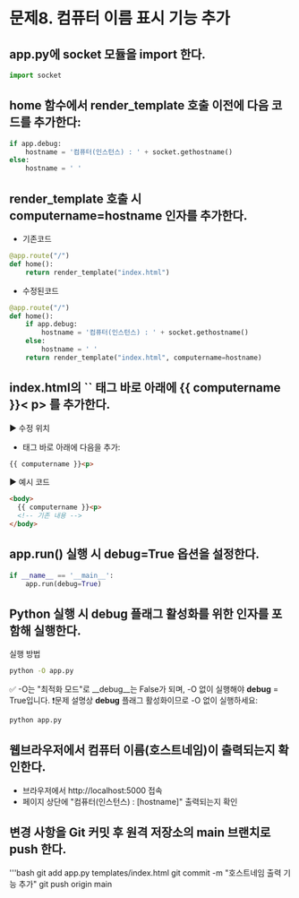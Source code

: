 # 문제8. 컴퓨터 이름 표시 기능 추가

## app.py에 socket 모듈을 import 한다.

```python
import socket
```

## home 함수에서 render_template 호출 이전에 다음 코드를 추가한다:

```python
if app.debug:
    hostname = '컴퓨터(인스턴스) : ' + socket.gethostname()
else:
    hostname = ' '
```

## render_template 호출 시 computername=hostname 인자를 추가한다.
* 기존코드
```python
@app.route("/")
def home():
    return render_template("index.html")
```

* 수정된코드
```python 호출되는 index.html에 computername을 전달한다.
@app.route("/")
def home():
    if app.debug:
        hostname = '컴퓨터(인스턴스) : ' + socket.gethostname()
    else:
        hostname = ' '
    return render_template("index.html", computername=hostname)
```

## index.html의 `` 태그 바로 아래에 {{ computername }}< p> 를 추가한다.
▶ 수정 위치
* <body> 태그 바로 아래에 다음을 추가:
```html
{{ computername }}<p>
```

▶ 예시 코드
```html
<body>
  {{ computername }}<p>
  <!-- 기존 내용 -->
</body>
```

## app.run() 실행 시 debug=True 옵션을 설정한다.
```python
if __name__ == '__main__':
    app.run(debug=True)
```

## Python 실행 시 __debug__ 플래그 활성화를 위한 인자를 포함해 실행한다.
 실행 방법
```bash
python -O app.py
```
✅ -O는 "최적화 모드"로 __debug__는 False가 되며, -O 없이 실행해야 __debug__ = True입니다.
❗문제 설명상 __debug__ 플래그 활성화이므로 -O 없이 실행하세요:

```bash
python app.py
```

## 웹브라우저에서 컴퓨터 이름(호스트네임)이 출력되는지 확인한다.
* 브라우저에서 http://localhost:5000 접속
* 페이지 상단에 "컴퓨터(인스턴스) : [hostname]" 출력되는지 확인

## 변경 사항을 Git 커밋 후 원격 저장소의 main 브랜치로 push 한다.
'''bash
git add app.py templates/index.html
git commit -m "호스트네임 출력 기능 추가"
git push origin main
```